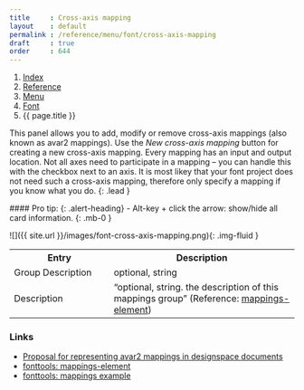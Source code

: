 ```yaml
---
title     : Cross-axis mapping
layout    : default
permalink : /reference/menu/font/cross-axis-mapping
draft     : true
order     : 644
---
```


<nav aria-label="breadcrumb">
  <ol class="breadcrumb small">
    <li class="breadcrumb-item"><a href="{{ site.url }}">Index</a></li>
    <li class="breadcrumb-item"><a href="{{ site.url }}/reference">Reference</a></li>
    <li class="breadcrumb-item"><a href="{{ site.url }}/reference/menu">Menu</a></li>
    <li class="breadcrumb-item"><a href="{{ site.url }}/reference/menu/font">Font</a></li>
    <li class="breadcrumb-item active" aria-current="page">{{ page.title }}</li>
  </ol>
</nav>

This panel allows you to add, modify or remove cross-axis mappings (also known as avar2 mappings). Use the *New cross-axis mapping* button for creating a new cross-axis mapping. Every mapping has an input and output location. Not all axes need to participate in a mapping – you can handle this with the checkbox next to an axis. It is most likey that your font project does not need such a cross-axis mapping, therefore only specify a mapping if you know what you do.
{: .lead }

<div class="alert alert-primary mt-3" role="alert" markdown='1'>
#### Pro tip: 
{: .alert-heading}
- Alt-key + click the arrow: show/hide all card information.
{: .mb-0 }
</div>

![]({{ site.url }}/images/font-cross-axis-mapping.png){: .img-fluid }


<table class='table table-hover'>
<tr>
<th width='35%'>Entry</th>
<th width='65%'>Description</th>
</tr>
<tr>
<td>Group Description</td>
<td>optional, string</td>
</tr>
<tr>
<td>Description</td>
<td>“optional, string. the description of this mappings group” (Reference: <a href='https://github.com/fonttools/fonttools/blob/main/Doc/source/designspaceLib/xml.rst#mappings-element' target="_blank">mappings-element</a>)</td>
</tr>
</table>


### Links

- [Proposal for representing avar2 mappings in designspace documents](https://github.com/harfbuzz/boring-expansion-spec/blob/main/avar2-in-designspace.md)
- [fonttools: mappings-element](https://github.com/fonttools/fonttools/blob/main/Doc/source/designspaceLib/xml.rst#mappings-element)
- [fonttools: mappings example](https://github.com/fonttools/fonttools/blob/main/Doc/source/designspaceLib/xml.rst#34example-of-all-mappings-elements-together)
